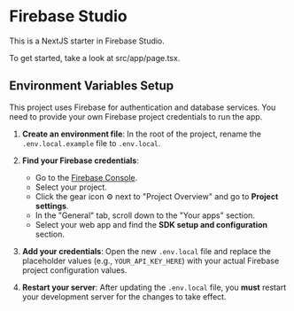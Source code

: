 # Firebase Studio

This is a NextJS starter in Firebase Studio.

To get started, take a look at src/app/page.tsx.

## Environment Variables Setup

This project uses Firebase for authentication and database services. You need to provide your own Firebase project credentials to run the app.

1.  **Create an environment file**: In the root of the project, rename the `.env.local.example` file to `.env.local`.

2.  **Find your Firebase credentials**:
    - Go to the [Firebase Console](https://console.firebase.google.com/).
    - Select your project.
    - Click the gear icon ⚙️ next to "Project Overview" and go to **Project settings**.
    - In the "General" tab, scroll down to the "Your apps" section.
    - Select your web app and find the **SDK setup and configuration** section.

3.  **Add your credentials**: Open the new `.env.local` file and replace the placeholder values (e.g., `YOUR_API_KEY_HERE`) with your actual Firebase project configuration values.

4.  **Restart your server**: After updating the `.env.local` file, you **must** restart your development server for the changes to take effect.
